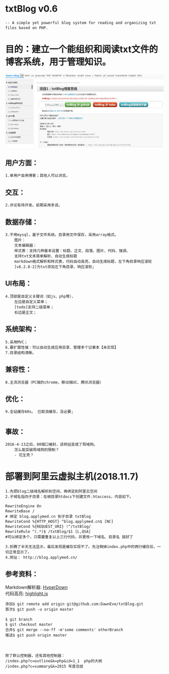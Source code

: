 txtBlog v0.6
===============================
	-- A simple yet powerful blog system for reading and organizing txt files based on PHP. 

# 目的：建立一个能组织和阅读txt文件的博客系统，用于管理知识。  

![screenShot0.4.6](./public/images/screenShot0.4.6.jpg)


## 用户方面：  
	1.单用户自用博客；其他人可以浏览。  
	
## 交互：  
	2.评论有待开发。前期采用多说。  
	
## 数据存储：  
	3.不用mysql，基于文件系统。目录用文件保存，采用array格式。  
		图片：  
		文本编辑器：  
		样式表：支持几种基本设置：标题、正文、段落、图片、代码、强调、  
		支持txt文本简单解析、自动生成标题  
		markdown格式解析和样式表，代码自动高亮，自动生成标题，左下角目录响应滚轮
		[v6.2.8-2]为txt添加左下角目录，响应滚轮;		
		
## UI布局：  
	4.顶部是自定义关键词（如js、php等），  
		左边是自定义菜单；  
		[todo]支持二级菜单；  
		右边是正文；  

## 系统架构：  
	5.采用MVC；  
	6.要扩展性强：可以自动生成应用目录、管理多个记事本【未实现】  
	7.目录结构清晰。  

## 兼容性：  
	8.主流浏览器（PC端的chrome，移动端UC、腾讯浏览器）  

## 优化：  
	9.全站缓存60s。 已取消缓存，没必要; 
	
## 
#


## 事故：
	2016-4-13之后，80端口被封，该网站变成了局域网。  
		怎么能突破局域网的限制？  
		- 花生壳？ 





# 部署到阿里云虚拟主机(2018.11.7)
	1.先把blog二级域名解析到空间，再绑定到阿里云空间
	2.子域名指向子目录：在根目录htdocs下创建文件.htaccess，内容如下。
```
RewriteEngine On
RewriteBase /
# 绑定 blog.applymed.cn 到子目录 txtBlog
RewriteCond %{HTTP_HOST} ^blog.applymed.cn$ [NC]
RewriteCond %{REQUEST_URI} !^/txtBlog/
RewriteRule ^(.*)$ /txtBlog/$1 [L,QSA]
#可以绑定多个，只需要重复以上三行代码，并更改一下域名、目录名 就好了
```		
	3.折腾了半天无法显示，最后发现是缓存实现不了。先注释掉index.php中的两行缓存后，一切正常显示了。
	4.网址： http://blog.applymed.cn/





## 参考资料：  
Markdown解析器: [HyperDown](https://github.com/SegmentFault/HyperDown)  
代码高亮: [highlight.js](https://github.com/andris9/highlight)  


``````
添加$ git remote add origin git@github.com:DawnEve/txtBlog.git
首次$ git push -u origin master

$ git branch
$ git checkout master
合并$ git merge --no-ff -m'some comments' otherBranch
推送$ git push origin master



除了默认控制器，还有其他控制器：
/index.php?c=outline&k=php&id=1_1  php的大纲
/index.php?c=summary&k=2015 年度总结

``````
